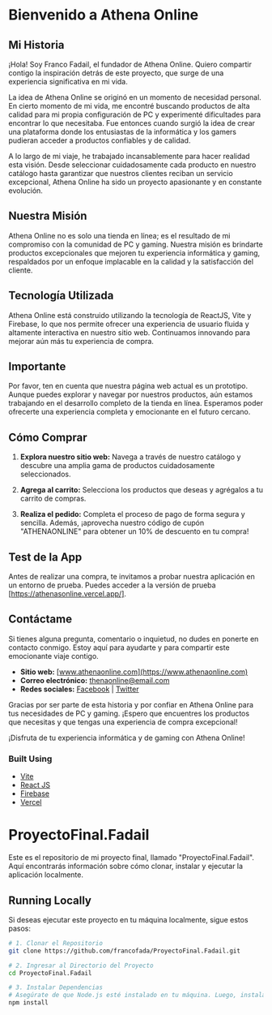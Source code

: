 # Bienvenido a Athena Online

## Mi Historia

¡Hola! Soy Franco Fadail, el fundador de Athena Online. Quiero compartir contigo la inspiración detrás de este proyecto, que surge de una experiencia significativa en mi vida.

La idea de Athena Online se originó en un momento de necesidad personal. En cierto momento de mi vida, me encontré buscando productos de alta calidad para mi propia configuración de PC y experimenté dificultades para encontrar lo que necesitaba. Fue entonces cuando surgió la idea de crear una plataforma donde los entusiastas de la informática y los gamers pudieran acceder a productos confiables y de calidad.

A lo largo de mi viaje, he trabajado incansablemente para hacer realidad esta visión. Desde seleccionar cuidadosamente cada producto en nuestro catálogo hasta garantizar que nuestros clientes reciban un servicio excepcional, Athena Online ha sido un proyecto apasionante y en constante evolución.

## Nuestra Misión

Athena Online no es solo una tienda en línea; es el resultado de mi compromiso con la comunidad de PC y gaming. Nuestra misión es brindarte productos excepcionales que mejoren tu experiencia informática y gaming, respaldados por un enfoque implacable en la calidad y la satisfacción del cliente.

## Tecnología Utilizada

Athena Online está construido utilizando la tecnología de ReactJS, Vite y Firebase, lo que nos permite ofrecer una experiencia de usuario fluida y altamente interactiva en nuestro sitio web. Continuamos innovando para mejorar aún más tu experiencia de compra.

## Importante

Por favor, ten en cuenta que nuestra página web actual es un prototipo. Aunque puedes explorar y navegar por nuestros productos, aún estamos trabajando en el desarrollo completo de la tienda en línea. Esperamos poder ofrecerte una experiencia completa y emocionante en el futuro cercano.

## Cómo Comprar

1. **Explora nuestro sitio web:** Navega a través de nuestro catálogo y descubre una amplia gama de productos cuidadosamente seleccionados.

2. **Agrega al carrito:** Selecciona los productos que deseas y agrégalos a tu carrito de compras.

3. **Realiza el pedido:** Completa el proceso de pago de forma segura y sencilla. Además, ¡aprovecha nuestro código de cupón "ATHENAONLINE" para obtener un 10% de descuento en tu compra!

## Test de la App

Antes de realizar una compra, te invitamos a probar nuestra aplicación en un entorno de prueba. Puedes acceder a la versión de prueba [https://athenasonline.vercel.app/].

## Contáctame

Si tienes alguna pregunta, comentario o inquietud, no dudes en ponerte en contacto conmigo. Estoy aquí para ayudarte y para compartir este emocionante viaje contigo.

- **Sitio web:** [www.athenaonline.com](https://www.athenaonline.com)
- **Correo electrónico:** [thenaonline@email.com](mailto:thenaonline@email.com)
- **Redes sociales:** [Facebook](https://www.facebook.com/AthenaOnline) | [Twitter](https://twitter.com/AthenaOnline)

Gracias por ser parte de esta historia y por confiar en Athena Online para tus necesidades de PC y gaming. ¡Espero que encuentres los productos que necesitas y que tengas una experiencia de compra excepcional!

¡Disfruta de tu experiencia informática y de gaming con Athena Online!


### Built Using
- [Vite](https://vitejs.dev/)
- [React JS](https://reactjs.org/)
- [Firebase](https://firebase.google.com/)
- [Vercel](https://vercel.com/)


# ProyectoFinal.Fadail

Este es el repositorio de mi proyecto final, llamado "ProyectoFinal.Fadail". Aquí encontrarás información sobre cómo clonar, instalar y ejecutar la aplicación localmente.

## Running Locally

Si deseas ejecutar este proyecto en tu máquina localmente, sigue estos pasos:

```bash
# 1. Clonar el Repositorio
git clone https://github.com/francofada/ProyectoFinal.Fadail.git

# 2. Ingresar al Directorio del Proyecto
cd ProyectoFinal.Fadail

# 3. Instalar Dependencias
# Asegúrate de que Node.js esté instalado en tu máquina. Luego, instala las dependencias del proyecto ejecutando:
npm install
